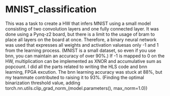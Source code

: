 # MNIST_classification

This was a task to create a HW that infers MNIST using a small model consisting of two convolution layers and one fully connected layer. It was done using a Pynq-z2 board, but there is a limit to the usage of bram to place all layers on the board at once. Therefore, a binary neural network was used that expresses all weights and activation values ​​as only -1 and 1 from the learning process. (MNIST is a small dataset, so even if you use bnn, you can maintain an accuracy of over 90%.) If -1 is mapped to 0 on the HW, multiplication can be implemented as XNOR and accumulative sum as popcount. I did all the parts related to writing the HLS code and bnn learning, FPGA excution. The bnn learning accuracy was stuck at 88%, but my teammate contributed to raising it to 93%. (Finding the optimal binarization threshold value, adding torch.nn.utils.clip_grad_norm_(model.parameters(), max_norm=1.0))
